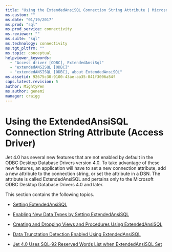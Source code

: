 ```yaml
---
title: "Using the ExtendedAnsiSQL Connection String Attribute | Microsoft Docs"
ms.custom: ""
ms.date: "01/19/2017"
ms.prod: "sql"
ms.prod_service: connectivity
ms.reviewer: ""
ms.suite: "sql"
ms.technology: connectivity
ms.tgt_pltfrm: ""
ms.topic: conceptual
helpviewer_keywords: 
  - "Access driver [ODBC], ExtendedAnsiSql"
  - "extendedANSISQL [ODBC]"
  - "extendedANSISQL [ODBC], about ExtendedAnsiSQL"
ms.assetid: 92675c30-9100-43ae-aa35-041f3006a54f
caps.latest.revision: 5
author: MightyPen
ms.author: genemi
manager: craigg
---
```

# Using the ExtendedAnsiSQL Connection String Attribute (Access Driver)
Jet 4.0 has several new features that are not enabled by default in the ODBC Desktop Database Drivers version 4.0. To take advantage of these new features, an application will have to set a new connection attribute, add a new attribute to the connection string, or set the attribute in a DSN. The attribute is called ExtendedAnsiSQL and pertains only to the Microsoft ODBC Desktop Database Drivers 4.0 and later.  
  
 This section contains the following topics.  
  
-   [Setting ExtendedAnsiSQL](../../odbc/microsoft/setting-extendedansisql.md)  
  
-   [Enabling New Data Types by Setting ExtendedAnsiSQL](../../odbc/microsoft/enabling-new-data-types-by-setting-extendedansisql.md)  
  
-   [Creating and Dropping Views and Procedures Using ExtendedAnsiSQL](../../odbc/microsoft/creating-and-dropping-views-and-procedures-using-extendedansisql.md)  
  
-   [Data Trunctation Detection Enabled Using ExtendedAnsiSQL](../../odbc/microsoft/data-truncation-detection-enabled-using-extendedansisql.md)  
  
-   [Jet 4.0 Uses SQL-92 Reserved Words List when ExtendedAnsiSQL Set](../../odbc/microsoft/jet-4-0-uses-sql-92-reserved-words-list-when-extendedansisql-set.md)
